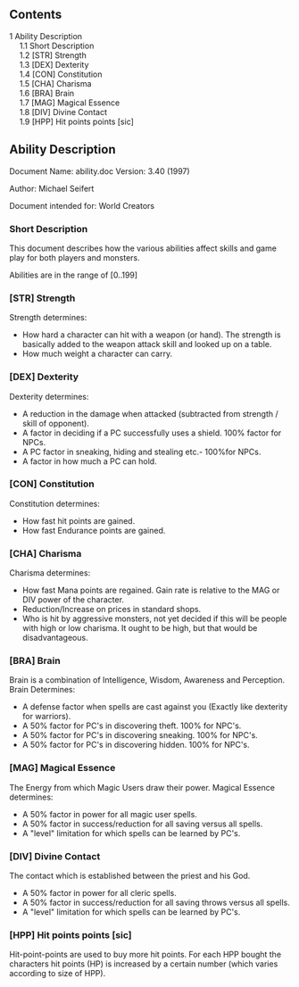 <div class="mw-parser-output"><div id="toc" class="toc"><input type="checkbox" role="button" id="toctogglecheckbox" class="toctogglecheckbox" style="display:none" /><div class="toctitle" lang="en" dir="ltr"><h2>Contents</h2><span class="toctogglespan"><label class="toctogglelabel" for="toctogglecheckbox"></label></span></div>
<ul>
<li class="toclevel-1 tocsection-1"><a href="#Ability-Description"><span class="tocnumber">1</span> <span class="toctext">Ability Description</span></a>
<ul>
<li class="toclevel-2 tocsection-2"><a href="#Short-Description"><span class="tocnumber">1.1</span> <span class="toctext">Short Description</span></a></li>
<li class="toclevel-2 tocsection-3"><a href="#.5BSTR.5D-Strength"><span class="tocnumber">1.2</span> <span class="toctext">[STR] Strength</span></a></li>
<li class="toclevel-2 tocsection-4"><a href="#.5BDEX.5D-Dexterity"><span class="tocnumber">1.3</span> <span class="toctext">[DEX] Dexterity</span></a></li>
<li class="toclevel-2 tocsection-5"><a href="#.5BCON.5D-Constitution"><span class="tocnumber">1.4</span> <span class="toctext">[CON] Constitution</span></a></li>
<li class="toclevel-2 tocsection-6"><a href="#.5BCHA.5D-Charisma"><span class="tocnumber">1.5</span> <span class="toctext">[CHA] Charisma</span></a></li>
<li class="toclevel-2 tocsection-7"><a href="#.5BBRA.5D-Brain"><span class="tocnumber">1.6</span> <span class="toctext">[BRA] Brain</span></a></li>
<li class="toclevel-2 tocsection-8"><a href="#.5BMAG.5D-Magical-Essence"><span class="tocnumber">1.7</span> <span class="toctext">[MAG] Magical Essence</span></a></li>
<li class="toclevel-2 tocsection-9"><a href="#.5BDIV.5D-Divine-Contact"><span class="tocnumber">1.8</span> <span class="toctext">[DIV] Divine Contact</span></a></li>
<li class="toclevel-2 tocsection-10"><a href="#.5BHPP.5D-Hit-points-points-.5Bsic.5D"><span class="tocnumber">1.9</span> <span class="toctext">[HPP] Hit points points [sic]</span></a></li>
</ul>
</li>
</ul>
</div>

<h2><span class="mw-headline" id="Ability_Description">Ability Description</span></h2>
<p>Document Name:     ability.doc
Version:           3.40 (1997)
</p><p>Author:            Michael Seifert
</p><p>Document intended for:   World Creators
</p>
<h3><span class="mw-headline" id="Short_Description">Short Description</span></h3>
<p>This  document  describes  how the  various  abilities  affect skills and game play for both players and monsters.
</p><p>Abilities are in the range of [0..199]
</p>
<h3><span id="[STR]_Strength"></span><span class="mw-headline" id=".5BSTR.5D_Strength">[STR] Strength</span></h3>
<p>Strength determines:
</p>
<ul><li>How hard a character can hit with a weapon (or hand). The strength is basically added to the weapon attack skill and looked up on a table.</li>
<li>How much weight a character can carry.</li></ul>
<h3><span id="[DEX]_Dexterity"></span><span class="mw-headline" id=".5BDEX.5D_Dexterity">[DEX] Dexterity</span></h3>
<p>Dexterity determines:
</p>
<ul><li>A reduction in the damage when attacked (subtracted from strength / skill of opponent).</li>
<li>A factor in deciding if a PC successfully uses a shield. 100% factor for NPCs.</li>
<li>A PC factor in sneaking, hiding and stealing etc.- 100%for NPCs.</li>
<li>A factor in how much a PC can hold.</li></ul>
<h3><span id="[CON]_Constitution"></span><span class="mw-headline" id=".5BCON.5D_Constitution">[CON] Constitution</span></h3>
<p>Constitution determines:
</p>
<ul><li>How fast hit points are gained.</li>
<li>How fast Endurance points are gained.</li></ul>
<h3><span id="[CHA]_Charisma"></span><span class="mw-headline" id=".5BCHA.5D_Charisma">[CHA] Charisma</span></h3>
<p>Charisma determines:
</p>
<ul><li>How fast Mana points are regained. Gain rate is relative to the MAG or DIV power of the character.</li>
<li>Reduction/Increase on prices in standard shops.</li>
<li>Who is hit by aggressive monsters, not yet decided if this will be people with high or low charisma. It ought to be high, but that would be disadvantageous.</li></ul>
<h3><span id="[BRA]_Brain"></span><span class="mw-headline" id=".5BBRA.5D_Brain">[BRA] Brain</span></h3>
<p>Brain is a combination of Intelligence, Wisdom, Awareness  and Perception. Brain Determines:
</p>
<ul><li>A defense factor when spells are cast against you (Exactly like dexterity for warriors).</li>
<li>A 50% factor for PC's in discovering theft. 100% for NPC's.</li>
<li>A 50% factor for PC's in discovering sneaking. 100% for NPC's.</li>
<li>A 50% factor for PC's in discovering hidden. 100% for NPC's.</li></ul>
<h3><span id="[MAG]_Magical_Essence"></span><span class="mw-headline" id=".5BMAG.5D_Magical_Essence">[MAG] Magical Essence</span></h3>
<p>The  Energy  from which Magic Users draw their power.  Magical Essence determines:
</p>
<ul><li>A 50% factor in power for all magic user spells.</li>
<li>A 50% factor in success/reduction for all saving versus all spells.</li>
<li>A "level" limitation for which spells can be learned by PC's.</li></ul>
<h3><span id="[DIV]_Divine_Contact"></span><span class="mw-headline" id=".5BDIV.5D_Divine_Contact">[DIV] Divine Contact</span></h3>
<p>The  contact which is established between the priest  and his God.
</p>
<ul><li>A 50% factor in power for all cleric spells.</li>
<li>A 50% factor in success/reduction for all saving throws versus all spells.</li>
<li>A "level" limitation for which spells can be learned by PC's.</li></ul>
<h3><span id="[HPP]_Hit_points_points_[sic]"></span><span class="mw-headline" id=".5BHPP.5D_Hit_points_points_.5Bsic.5D">[HPP] Hit points points [sic]</span></h3>
<p>Hit-point-points are used to buy more hit points. For each HPP bought  the  characters  hit points (HP)  is  increased  by  a certain number (which varies according to size of HPP).
</p></div>